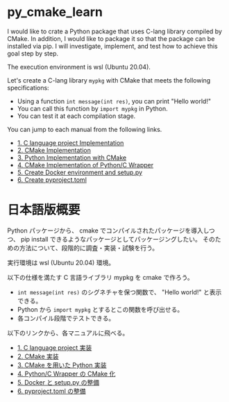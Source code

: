# py_cmake_learn

I would like to crate a Python package 
that uses C-lang library compiled by CMake.
In addition, I would like to package it 
so that the package can be installed via pip.
I will investigate, implement, and test how to achieve this goal step by step.

The execution environment is wsl (Ubuntu 20.04).

Let's create a C-lang library `mypkg` with CMake that meets the following specifications:

* Using a function `int message(int res)`, you can print "Hello world!"
* You can call this function by `import mypkg` in Python.
* You can test it at each compilation stage.

You can jump to each manual from the following links.

* [1. C language project Implementation](./manual_jp/manual-01.md)
* [2. CMake Implementation](./manual_jp/manual-02.md)
* [3. Python Implementation with CMake](./manual_jp/manual-03.md)
* [4. CMake Implementation of Python/C Wrapper](./manual_jp/manual-04.md)
* [5. Create Docker environment and setup.py](./manual_jp/manual-05.md)
* [6. Create pyproject.toml](./manual_jp/manual-06.md)

# 日本語版概要

Python パッケージから、
cmake でコンパイルされたパッケージを導入しつつ、
pip install できるようなパッケージとしてパッケージングしたい。
そのための方法について、段階的に調査・実装・試験を行う。

実行環境は wsl (Ubuntu 20.04) 環境。

以下の仕様を満たす C 言語ライブラリ mypkg を cmake で作ろう。

* `int message(int res)` のシグネチャを保つ関数で、 "Hello world!" と表示できる。
* Python から `import mypkg` とするとこの関数を呼び出せる。
* 各コンパイル段階でテストできる。

以下のリンクから、各マニュアルに飛べる。

* [1. C language project 実装](./manual_jp/manual-01.md)
* [2. CMake 実装](./manual_jp/manual-02.md)
* [3. CMake を用いた Python 実装](./manual_jp/manual-03.md)
* [4. Python/C Wrapper の CMake 化](./manual_jp/manual-04.md)
* [5. Docker と setup.py の整備](./manual_jp/manual-05.md)
* [6. pyproject.toml の整備](./manual_jp/manual-06.md)

